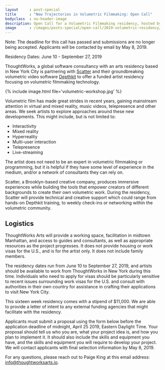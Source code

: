 ```yaml
---
layout     : post-special
title	   : "New Trajectories in Volumetric Filmmaking: Open Call"
bodyclass  : no-header-image
description: Open Call for a Volumetric Filmmaking residency, hosted by ThoughtWorks Arts and Scatter in New York City
image      : /images/posts-special/open-call/2019-volumetric-residency/og_volumetric.jpg
---
```

<p class="notice">Note: The deadline for this call has passed and submissions are no longer being accepted. Applicants will be contacted by email by May 8, 2019.</p>

Residency Dates: June 10 - September 27, 2019

ThoughtWorks, a global software consultancy with an arts residency based in New York City is partnering with [Scatter](http://scatter.nyc/) and their groundbreaking volumetric video software [Depthkit](https://www.depthkit.tv) to offer a funded artist residency focusing on volumetric filmmaking technology.

{% include image.html file='volumetric-workshop.jpg' %}

Volumetric film has made great strides in recent years, gaining mainstream attention in virtual and mixed reality, music videos, telepresence and other areas. We seek artists to explore approaches around these new developments. This might include, but is not limited to:

<ul class="closer">
	<li>Interactivity</li>
	<li>Mixed reality</li>
	<li>Hyperreality</li>
	<li>Multi-user interaction</li>
	<li>Telepresence</li>
	<li>Live-streaming</li>
</ul>

The artist does not need to be an expert in volumetric filmmaking or programming, but it is helpful if they have some level of experience in the medium, and/or a network of consultants they can rely on.

Scatter, a Brooklyn-based creative company, produces immersive experiences while building the tools that empower creators of different backgrounds to create their own volumetric work. During the residency, Scatter will provide technical and creative support which could range from hands-on Depthkit training, to weekly check-ins or networking within the volumetric community.

## Logistics
ThoughtWorks Arts will provide a working space, facilitation in midtown Manhattan, and access to guides and consultants, as well as appropriate resources as the project progresses. It does not provide housing or work visas for the U.S., and is for the artist only. It does not include family members.

The residency dates run from June 10 to September 27, 2019, and artists should be available to work from ThoughtWorks in New York during this time. Individuals who need to apply for visas should be particularly sensitive to recent issues surrounding work visas for the U.S. and consult with authorities in their own country for assistance in crafting their applications to visit New York City.

This sixteen week residency comes with a stipend of $11,000. We are able to provide a letter of intent to any external funding agencies that might facilitate with the residency.

Applicants must submit a proposal using the form below before the application deadline of midnight, April 25 2019, Eastern Daylight Time. Your proposal should tell us who you are, what your project idea is, and how you plan to implement it. It should also include the skills and equipment you have, and the skills and equipment you will require to develop your project. We will contact applicants with final selection information by May 8, 2019.

For any questions, please reach out to Paige King at this email address: [info@thoughtworksarts.io](mailto:info@thoughtworksarts.io).